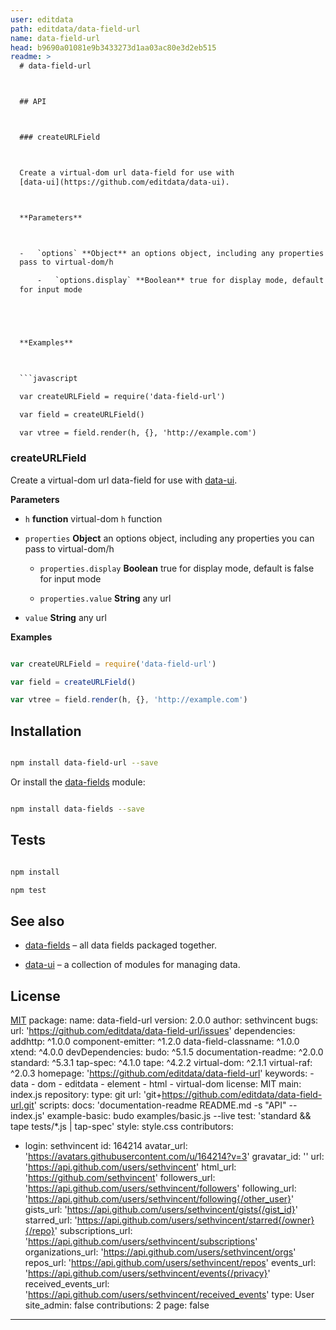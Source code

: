 ```yaml
---
user: editdata
path: editdata/data-field-url
name: data-field-url
head: b9690a01081e9b3433273d1aa03ac80e3d2eb515
readme: >
  # data-field-url



  ## API



  ### createURLField



  Create a virtual-dom url data-field for use with
  [data-ui](https://github.com/editdata/data-ui).



  **Parameters**



  -   `options` **Object** an options object, including any properties you can
  pass to virtual-dom/h

      -   `options.display` **Boolean** true for display mode, default is false
  for input mode





  **Examples**



  ```javascript

  var createURLField = require('data-field-url')

  var field = createURLField()

  var vtree = field.render(h, {}, 'http://example.com')

  ```



  ### createURLField



  Create a virtual-dom url data-field for use with
  [data-ui](https://github.com/editdata/data-ui).



  **Parameters**



  -   `h` **function** virtual-dom `h` function



  -   `properties` **Object** an options object, including any properties you can
  pass to virtual-dom/h

      -   `properties.display` **Boolean** true for display mode, default is
  false for input mode



      -   `properties.value` **String** any url



  -   `value` **String** any url





  **Examples**



  ```javascript

  var createURLField = require('data-field-url')

  var field = createURLField()

  var vtree = field.render(h, {}, 'http://example.com')

  ```



  ## Installation



  ```sh

  npm install data-field-url --save

  ```



  Or install the [data-fields](https://github.com/editdata/data-fields) module:

  ```sh

  npm install data-fields --save

  ```



  ## Tests



  ```sh

  npm install

  npm test

  ```



  ## See also



  -   [data-fields](https://github.com/editdata/data-fields) – all data fields
  packaged together.

  -   [data-ui](https://github.com/editdata/data-ui) – a collection of modules
  for managing data.



  ## License



  [MIT](LICENSE.md)
package:
  name: data-field-url
  version: 2.0.0
  author: sethvincent
  bugs:
    url: 'https://github.com/editdata/data-field-url/issues'
  dependencies:
    addhttp: ^1.0.0
    component-emitter: ^1.2.0
    data-field-classname: ^1.0.0
    xtend: ^4.0.0
  devDependencies:
    budo: ^5.1.5
    documentation-readme: ^2.0.0
    standard: ^5.3.1
    tap-spec: ^4.1.0
    tape: ^4.2.2
    virtual-dom: ^2.1.1
    virtual-raf: ^2.0.3
  homepage: 'https://github.com/editdata/data-field-url'
  keywords:
    - data
    - dom
    - editdata
    - element
    - html
    - virtual-dom
  license: MIT
  main: index.js
  repository:
    type: git
    url: 'git+https://github.com/editdata/data-field-url.git'
  scripts:
    docs: 'documentation-readme README.md -s "API" -- index.js'
    example-basic: budo examples/basic.js --live
    test: 'standard && tape tests/*.js | tap-spec'
  style: style.css
contributors:
  - login: sethvincent
    id: 164214
    avatar_url: 'https://avatars.githubusercontent.com/u/164214?v=3'
    gravatar_id: ''
    url: 'https://api.github.com/users/sethvincent'
    html_url: 'https://github.com/sethvincent'
    followers_url: 'https://api.github.com/users/sethvincent/followers'
    following_url: 'https://api.github.com/users/sethvincent/following{/other_user}'
    gists_url: 'https://api.github.com/users/sethvincent/gists{/gist_id}'
    starred_url: 'https://api.github.com/users/sethvincent/starred{/owner}{/repo}'
    subscriptions_url: 'https://api.github.com/users/sethvincent/subscriptions'
    organizations_url: 'https://api.github.com/users/sethvincent/orgs'
    repos_url: 'https://api.github.com/users/sethvincent/repos'
    events_url: 'https://api.github.com/users/sethvincent/events{/privacy}'
    received_events_url: 'https://api.github.com/users/sethvincent/received_events'
    type: User
    site_admin: false
    contributions: 2
page: false
---
```


